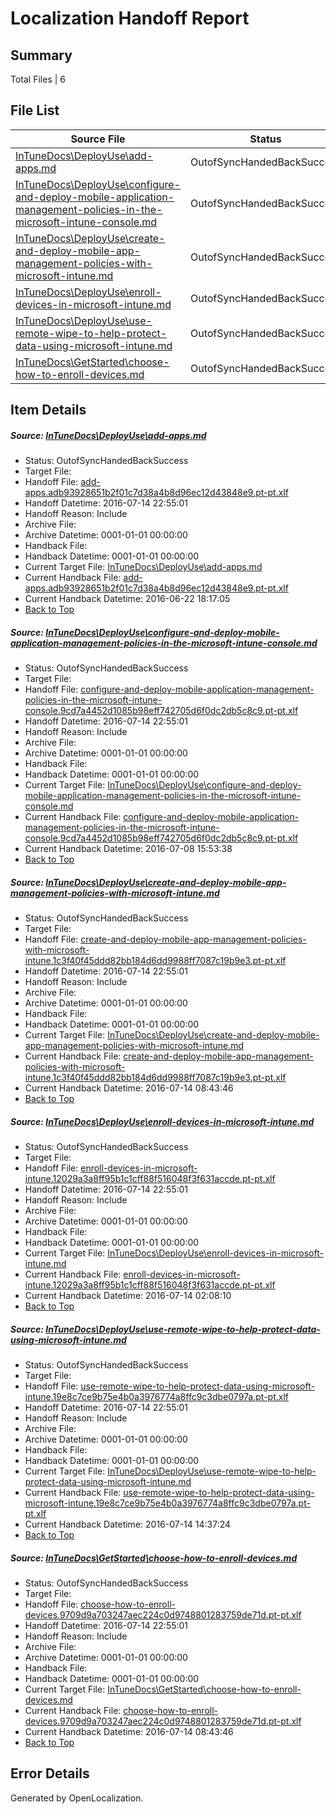 # <a name='report-top'></a> Localization Handoff Report

## Summary
 Total Files | 6

## File List
 Source File | Status | Details 
 ----------- | ------ | ------- 
 [InTuneDocs\DeployUse\add-apps.md](https://github.com/Microsoft/IntuneDocs-pr/blob/c4a9f53ee9efba269f339358ad084d3960b9bc35/InTuneDocs/DeployUse/add-apps.md) | OutofSyncHandedBackSuccess | [Details](#d1483a97c5d11e079fa6c9b991bfe5c1a2c84d3611)
 [InTuneDocs\DeployUse\configure-and-deploy-mobile-application-management-policies-in-the-microsoft-intune-console.md](https://github.com/Microsoft/IntuneDocs-pr/blob/79d57f757508b1e2e5c9c2bd89464ebe1ef8db14/InTuneDocs/DeployUse/configure-and-deploy-mobile-application-management-policies-in-the-microsoft-intune-console.md) | OutofSyncHandedBackSuccess | [Details](#9106a268ea50b9eea6daeced43747dcfb8978aee19)
 [InTuneDocs\DeployUse\create-and-deploy-mobile-app-management-policies-with-microsoft-intune.md](https://github.com/Microsoft/IntuneDocs-pr/blob/3c3fe3f55b625754eac44d245d7c5065514af25c/InTuneDocs/DeployUse/create-and-deploy-mobile-app-management-policies-with-microsoft-intune.md) | OutofSyncHandedBackSuccess | [Details](#4eb126a89249e796944786bfe0274366fc8982c427)
 [InTuneDocs\DeployUse\enroll-devices-in-microsoft-intune.md](https://github.com/Microsoft/IntuneDocs-pr/blob/6824e1524a0a1e4c500da6c8f95d01c3d4af5b77/InTuneDocs/DeployUse/enroll-devices-in-microsoft-intune.md) | OutofSyncHandedBackSuccess | [Details](#7980bd6387b498af72f1f1e9bdb4069496387f5039)
 [InTuneDocs\DeployUse\use-remote-wipe-to-help-protect-data-using-microsoft-intune.md](https://github.com/Microsoft/IntuneDocs-pr/blob/06f144693fe4e535b2ed423c95f5431e391f316f/InTuneDocs/DeployUse/use-remote-wipe-to-help-protect-data-using-microsoft-intune.md) | OutofSyncHandedBackSuccess | [Details](#077f35afc5084b0381fd330236e45d62e1242484249)
 [InTuneDocs\GetStarted\choose-how-to-enroll-devices.md](https://github.com/Microsoft/IntuneDocs-pr/blob/0f1d0b7d889e8556a7a8865e6fc572fcd6efff87/InTuneDocs/GetStarted/choose-how-to-enroll-devices.md) | OutofSyncHandedBackSuccess | [Details](#b2c2023bc07f8cbfe1a48962093e83b3c13ee409493)

## Item Details
##### <a name='d1483a97c5d11e079fa6c9b991bfe5c1a2c84d3611'></a> Source: [InTuneDocs\DeployUse\add-apps.md](https://github.com/Microsoft/IntuneDocs-pr/blob/c4a9f53ee9efba269f339358ad084d3960b9bc35/InTuneDocs/DeployUse/add-apps.md)
* Status: OutofSyncHandedBackSuccess
* Target File: 
* Handoff File: [add-apps.adb93928651b2f01c7d38a4b8d96ec12d43848e9.pt-pt.xlf](https://github.com/Microsoft/EM.handoff/blob/edde602887f7753dd4d8809a62f370f99cbf3520/ol-handoff/Microsoft/IntuneDocs-pr.pt-pt/master/add-apps.adb93928651b2f01c7d38a4b8d96ec12d43848e9.pt-pt.xlf)
* Handoff Datetime: 2016-07-14 22:55:01
* Handoff Reason: Include
* Archive File: 
* Archive Datetime: 0001-01-01 00:00:00
* Handback File: 
* Handback Datetime: 0001-01-01 00:00:00
* Current Target File: [InTuneDocs\DeployUse\add-apps.md](https://github.com/Microsoft/IntuneDocs-pr.pt-pt/blob/430890d2e49252222661e1ecaac8b82b6f82b9a4/InTuneDocs/DeployUse/add-apps.md)
* Current Handback File: [add-apps.adb93928651b2f01c7d38a4b8d96ec12d43848e9.pt-pt.xlf](https://github.com/Microsoft/EM.handback/blob/7c0b4b5ad2fc5278ed4094f7ef2720e15b312512/ol-handback/Microsoft/IntuneDocs-pr.pt-pt/master/add-apps.adb93928651b2f01c7d38a4b8d96ec12d43848e9.pt-pt.xlf)
* Current Handback Datetime: 2016-06-22 18:17:05
* [Back to Top](#report-top)

##### <a name='9106a268ea50b9eea6daeced43747dcfb8978aee19'></a> Source: [InTuneDocs\DeployUse\configure-and-deploy-mobile-application-management-policies-in-the-microsoft-intune-console.md](https://github.com/Microsoft/IntuneDocs-pr/blob/79d57f757508b1e2e5c9c2bd89464ebe1ef8db14/InTuneDocs/DeployUse/configure-and-deploy-mobile-application-management-policies-in-the-microsoft-intune-console.md)
* Status: OutofSyncHandedBackSuccess
* Target File: 
* Handoff File: [configure-and-deploy-mobile-application-management-policies-in-the-microsoft-intune-console.9cd7a4452d1085b98eff742705d6f0dc2db5c8c9.pt-pt.xlf](https://github.com/Microsoft/EM.handoff/blob/edde602887f7753dd4d8809a62f370f99cbf3520/ol-handoff/Microsoft/IntuneDocs-pr.pt-pt/master/configure-and-deploy-mobile-application-management-policies-in-the-microsoft-intune-console.9cd7a4452d1085b98eff742705d6f0dc2db5c8c9.pt-pt.xlf)
* Handoff Datetime: 2016-07-14 22:55:01
* Handoff Reason: Include
* Archive File: 
* Archive Datetime: 0001-01-01 00:00:00
* Handback File: 
* Handback Datetime: 0001-01-01 00:00:00
* Current Target File: [InTuneDocs\DeployUse\configure-and-deploy-mobile-application-management-policies-in-the-microsoft-intune-console.md](https://github.com/Microsoft/IntuneDocs-pr.pt-pt/blob/7ca4d2eb21c40845b09151bba41ed96f2b1430b7/InTuneDocs/DeployUse/configure-and-deploy-mobile-application-management-policies-in-the-microsoft-intune-console.md)
* Current Handback File: [configure-and-deploy-mobile-application-management-policies-in-the-microsoft-intune-console.9cd7a4452d1085b98eff742705d6f0dc2db5c8c9.pt-pt.xlf](https://github.com/Microsoft/EM.handback/blob/1d854fe1ef8babd8f582a56e379db9ef706ed38b/ol-handback/Microsoft/IntuneDocs-pr.pt-pt/master/configure-and-deploy-mobile-application-management-policies-in-the-microsoft-intune-console.9cd7a4452d1085b98eff742705d6f0dc2db5c8c9.pt-pt.xlf)
* Current Handback Datetime: 2016-07-08 15:53:38
* [Back to Top](#report-top)

##### <a name='4eb126a89249e796944786bfe0274366fc8982c427'></a> Source: [InTuneDocs\DeployUse\create-and-deploy-mobile-app-management-policies-with-microsoft-intune.md](https://github.com/Microsoft/IntuneDocs-pr/blob/3c3fe3f55b625754eac44d245d7c5065514af25c/InTuneDocs/DeployUse/create-and-deploy-mobile-app-management-policies-with-microsoft-intune.md)
* Status: OutofSyncHandedBackSuccess
* Target File: 
* Handoff File: [create-and-deploy-mobile-app-management-policies-with-microsoft-intune.1c3f40f45ddd82bb184d6dd9988ff7087c19b9e3.pt-pt.xlf](https://github.com/Microsoft/EM.handoff/blob/edde602887f7753dd4d8809a62f370f99cbf3520/ol-handoff/Microsoft/IntuneDocs-pr.pt-pt/master/create-and-deploy-mobile-app-management-policies-with-microsoft-intune.1c3f40f45ddd82bb184d6dd9988ff7087c19b9e3.pt-pt.xlf)
* Handoff Datetime: 2016-07-14 22:55:01
* Handoff Reason: Include
* Archive File: 
* Archive Datetime: 0001-01-01 00:00:00
* Handback File: 
* Handback Datetime: 0001-01-01 00:00:00
* Current Target File: [InTuneDocs\DeployUse\create-and-deploy-mobile-app-management-policies-with-microsoft-intune.md](https://github.com/Microsoft/IntuneDocs-pr.pt-pt/blob/736d9b6499c650789a071c8a3c0b2a989bdcbfca/InTuneDocs/DeployUse/create-and-deploy-mobile-app-management-policies-with-microsoft-intune.md)
* Current Handback File: [create-and-deploy-mobile-app-management-policies-with-microsoft-intune.1c3f40f45ddd82bb184d6dd9988ff7087c19b9e3.pt-pt.xlf](https://github.com/Microsoft/EM.handback/blob/7764681bb30316874dd3787412d722a09b9e4547/ol-handback/Microsoft/IntuneDocs-pr.pt-pt/master/create-and-deploy-mobile-app-management-policies-with-microsoft-intune.1c3f40f45ddd82bb184d6dd9988ff7087c19b9e3.pt-pt.xlf)
* Current Handback Datetime: 2016-07-14 08:43:46
* [Back to Top](#report-top)

##### <a name='7980bd6387b498af72f1f1e9bdb4069496387f5039'></a> Source: [InTuneDocs\DeployUse\enroll-devices-in-microsoft-intune.md](https://github.com/Microsoft/IntuneDocs-pr/blob/6824e1524a0a1e4c500da6c8f95d01c3d4af5b77/InTuneDocs/DeployUse/enroll-devices-in-microsoft-intune.md)
* Status: OutofSyncHandedBackSuccess
* Target File: 
* Handoff File: [enroll-devices-in-microsoft-intune.12029a3a8ff95b1c1cff88f516048f3f631accde.pt-pt.xlf](https://github.com/Microsoft/EM.handoff/blob/edde602887f7753dd4d8809a62f370f99cbf3520/ol-handoff/Microsoft/IntuneDocs-pr.pt-pt/master/enroll-devices-in-microsoft-intune.12029a3a8ff95b1c1cff88f516048f3f631accde.pt-pt.xlf)
* Handoff Datetime: 2016-07-14 22:55:01
* Handoff Reason: Include
* Archive File: 
* Archive Datetime: 0001-01-01 00:00:00
* Handback File: 
* Handback Datetime: 0001-01-01 00:00:00
* Current Target File: [InTuneDocs\DeployUse\enroll-devices-in-microsoft-intune.md](https://github.com/Microsoft/IntuneDocs-pr.pt-pt/blob/121d3f956132f9b67a854587b824f9f07a998032/InTuneDocs/DeployUse/enroll-devices-in-microsoft-intune.md)
* Current Handback File: [enroll-devices-in-microsoft-intune.12029a3a8ff95b1c1cff88f516048f3f631accde.pt-pt.xlf](https://github.com/Microsoft/EM.handback/blob/9573a53d367b7b71d928f89bfc43f85e7b5f0c1c/ol-handback/Microsoft/IntuneDocs-pr.pt-pt/master/enroll-devices-in-microsoft-intune.12029a3a8ff95b1c1cff88f516048f3f631accde.pt-pt.xlf)
* Current Handback Datetime: 2016-07-14 02:08:10
* [Back to Top](#report-top)

##### <a name='077f35afc5084b0381fd330236e45d62e1242484249'></a> Source: [InTuneDocs\DeployUse\use-remote-wipe-to-help-protect-data-using-microsoft-intune.md](https://github.com/Microsoft/IntuneDocs-pr/blob/06f144693fe4e535b2ed423c95f5431e391f316f/InTuneDocs/DeployUse/use-remote-wipe-to-help-protect-data-using-microsoft-intune.md)
* Status: OutofSyncHandedBackSuccess
* Target File: 
* Handoff File: [use-remote-wipe-to-help-protect-data-using-microsoft-intune.19e8c7ce9b75e4b0a3976774a8ffc9c3dbe0797a.pt-pt.xlf](https://github.com/Microsoft/EM.handoff/blob/edde602887f7753dd4d8809a62f370f99cbf3520/ol-handoff/Microsoft/IntuneDocs-pr.pt-pt/master/use-remote-wipe-to-help-protect-data-using-microsoft-intune.19e8c7ce9b75e4b0a3976774a8ffc9c3dbe0797a.pt-pt.xlf)
* Handoff Datetime: 2016-07-14 22:55:01
* Handoff Reason: Include
* Archive File: 
* Archive Datetime: 0001-01-01 00:00:00
* Handback File: 
* Handback Datetime: 0001-01-01 00:00:00
* Current Target File: [InTuneDocs\DeployUse\use-remote-wipe-to-help-protect-data-using-microsoft-intune.md](https://github.com/Microsoft/IntuneDocs-pr.pt-pt/blob/194387715e88fe72fd3a1b54ca67971c6ceef2a6/InTuneDocs/DeployUse/use-remote-wipe-to-help-protect-data-using-microsoft-intune.md)
* Current Handback File: [use-remote-wipe-to-help-protect-data-using-microsoft-intune.19e8c7ce9b75e4b0a3976774a8ffc9c3dbe0797a.pt-pt.xlf](https://github.com/Microsoft/EM.handback/blob/22c68af3842eca0e162a94bec95f8d6888048037/ol-handback/Microsoft/IntuneDocs-pr.pt-pt/master/use-remote-wipe-to-help-protect-data-using-microsoft-intune.19e8c7ce9b75e4b0a3976774a8ffc9c3dbe0797a.pt-pt.xlf)
* Current Handback Datetime: 2016-07-14 14:37:24
* [Back to Top](#report-top)

##### <a name='b2c2023bc07f8cbfe1a48962093e83b3c13ee409493'></a> Source: [InTuneDocs\GetStarted\choose-how-to-enroll-devices.md](https://github.com/Microsoft/IntuneDocs-pr/blob/0f1d0b7d889e8556a7a8865e6fc572fcd6efff87/InTuneDocs/GetStarted/choose-how-to-enroll-devices.md)
* Status: OutofSyncHandedBackSuccess
* Target File: 
* Handoff File: [choose-how-to-enroll-devices.9709d9a703247aec224c0d9748801283759de71d.pt-pt.xlf](https://github.com/Microsoft/EM.handoff/blob/edde602887f7753dd4d8809a62f370f99cbf3520/ol-handoff/Microsoft/IntuneDocs-pr.pt-pt/master/choose-how-to-enroll-devices.9709d9a703247aec224c0d9748801283759de71d.pt-pt.xlf)
* Handoff Datetime: 2016-07-14 22:55:01
* Handoff Reason: Include
* Archive File: 
* Archive Datetime: 0001-01-01 00:00:00
* Handback File: 
* Handback Datetime: 0001-01-01 00:00:00
* Current Target File: [InTuneDocs\GetStarted\choose-how-to-enroll-devices.md](https://github.com/Microsoft/IntuneDocs-pr.pt-pt/blob/736d9b6499c650789a071c8a3c0b2a989bdcbfca/InTuneDocs/GetStarted/choose-how-to-enroll-devices.md)
* Current Handback File: [choose-how-to-enroll-devices.9709d9a703247aec224c0d9748801283759de71d.pt-pt.xlf](https://github.com/Microsoft/EM.handback/blob/7764681bb30316874dd3787412d722a09b9e4547/ol-handback/Microsoft/IntuneDocs-pr.pt-pt/master/choose-how-to-enroll-devices.9709d9a703247aec224c0d9748801283759de71d.pt-pt.xlf)
* Current Handback Datetime: 2016-07-14 08:43:46
* [Back to Top](#report-top)


## Error Details

Generated by OpenLocalization.
